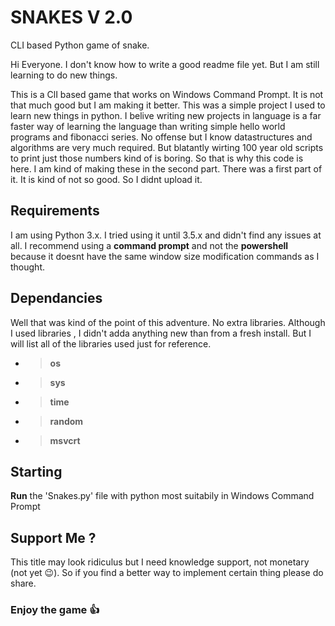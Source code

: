 # SNAKES V 2.0
 CLI based Python game of snake.
 
 Hi Everyone. I don't know how to write a good readme file yet. But I am still learning to do new things.
 
 This is a ClI based game that works on Windows Command Prompt. It is not that much good but I am making it better. This was a simple project I used to learn new things in python. I belive writing new projects in language is a far faster way of learning the language than writing simple hello world programs and fibonacci series. No offense but I know datastructures and algorithms are very much required. But blatantly wirting 100 year old scripts to print just those numbers kind of is boring. So that is why this code is here. I am kind of making these in the second part. There was a first part of it. It is kind of not so good. So I didnt upload it.

 ## Requirements
 I am using Python 3.x. I tried using it until 3.5.x and didn't find any issues at all.
 I recommend using a __command prompt__ and not the __powershell__ because it doesnt have the same window size modification commands as I thought.
 
 ## Dependancies
 Well that was kind of the point of this adventure. No extra libraries. Although I used libraries , I didn't adda anything new than from a fresh install. But I will list all of the libraries used just for reference.
 - > __os__
 - > __sys__
 - > __time__
 - > __random__
 - > __msvcrt__
 
 ## Starting
__Run__ the 'Snakes.py' file with python most suitabily in Windows Command Prompt
 
 ## Support Me ?
 This title may look ridiculus but I need knowledge support, not monetary (not yet :wink:). So if you find a better way to implement certain thing please do share.
 
 
 ### Enjoy the game :+1:
